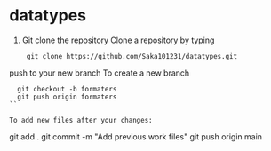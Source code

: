 # datatypes

1. Git clone the repository
   Clone a repository by typing 
   ```shell
    git clone https://github.com/Saka101231/datatypes.git
   ```
   
push to your new branch
To create a new branch
```
  git checkout -b formaters
  git push origin formaters
``

To add new files after your changes:
```
   git add .
   git commit -m "Add previous work files"
   git push origin main
```